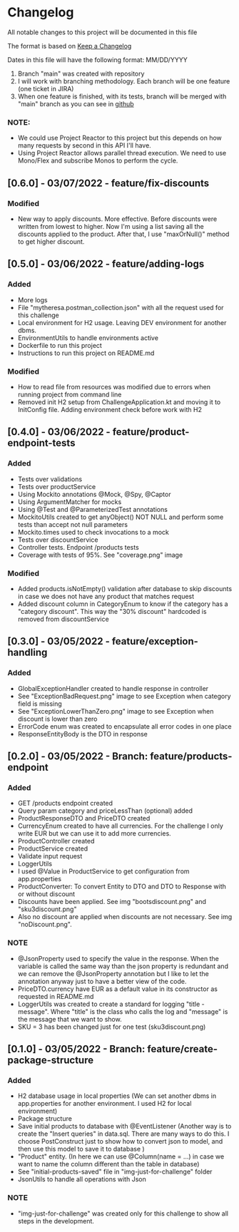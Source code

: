 # Changelog

All notable changes to this project will be documented in this file

The format is based on [Keep a Changelog](https://keepachangelog.com/en/1.0.0/)

Dates in this file will have the following format: MM/DD/YYYY

1) Branch "main" was created with repository
2) I will work with branching methodology. Each branch will be one feature (one ticket in JIRA)
3) When one feature is finished, with its tests, branch will be merged with "main" branch as you can see in [github](https://github.com/aorizzuto/mytheresa)

### NOTE:
- We could use Project Reactor to this project but this depends on how many requests by second in this API I'll have.
- Using Project Reactor allows parallel thread execution. We need to use Mono/Flex and subscribe Monos to perform the cycle.

## [0.6.0] - 03/07/2022 - feature/fix-discounts
### Modified
- New way to apply discounts. More effective. Before discounts were written from lowest to higher. Now I'm using a list saving all the discounts applied to the product. After that, I use "maxOrNull()" method to get higher discount.

## [0.5.0] - 03/06/2022 - feature/adding-logs
### Added
- More logs
- File "mytheresa.postman_collection.json" with all the request used for this challenge
- Local environment for H2 usage. Leaving DEV environment for another dbms.
- EnvironmentUtils to handle environments active
- Dockerfile to run this project
- Instructions to run this project on README.md

### Modified
- How to read file from resources was modified due to errors when running project from command line
- Removed init H2 setup from ChallengeApplication.kt and moving it to InitConfig file. Adding environment check before work with H2

## [0.4.0] - 03/06/2022 - feature/product-endpoint-tests
### Added
- Tests over validations
- Tests over productService
- Using Mockito annotations @Mock, @Spy, @Captor
- Using ArgumentMatcher for mocks
- Using @Test and @ParameterizedTest annotations
- MockitoUtils created to get anyObject() NOT NULL and perform some tests than accept not null parameters
- Mockito.times used to check invocations to a mock
- Tests over discountService
- Controller tests. Endpoint /products tests
- Coverage with tests of 95%. See "coverage.png" image

### Modified
- Added products.isNotEmpty() validation after database to skip discounts in case we does not have any product that matches request
- Added discount column in CategoryEnum to know if the category has a "category discount". This way the "30% discount" hardcoded is removed from discountService

## [0.3.0] - 03/05/2022 - feature/exception-handling
### Added
- GlobalExceptionHandler created to handle response in controller
- See "ExceptionBadRequest.png" image to see Exception when category field is missing
- See "ExceptionLowerThanZero.png" image to see Exception when discount is lower than zero
- ErrorCode enum was created to encapsulate all error codes in one place
- ResponseEntityBody is the DTO in response

## [0.2.0] - 03/05/2022 - Branch: feature/products-endpoint
### Added
- GET /products endpoint created
- Query param category and priceLessThan (optional) added
- ProductResponseDTO and PriceDTO created
- CurrencyEnum created to have all currencies. For the challenge I only write EUR but we can use it to add more currencies.
- ProductController created
- ProductService created
- Validate input request
- LoggerUtils
- I used @Value in ProductService to get configuration from app.properties
- ProductConverter: To convert Entity to DTO and DTO to Response with or without discount
- Discounts have been applied. See img "bootsdiscount.png" and "sku3discount.png"
- Also no discount are applied when discounts are not necessary. See img "noDiscount.png".

### NOTE
- @JsonProperty used to specify the value in the response. When the variable is called the same way than the json property is redundant and we can remove the @JsonProperty annotation but I like to let the annotation anyway just to have a better view of the code.
- PriceDTO.currency have EUR as a default value in its constructor as requested in README.md
- LoggerUtils was created to create a standard for logging "title - message". Where "title" is the class who calls the log and "message" is the message that we want to show.
- SKU = 3 has been changed just for one test (sku3discount.png)

## [0.1.0] - 03/05/2022 - Branch: feature/create-package-structure

### Added
- H2 database usage in local properties (We can set another dbms in app.properties for another environment. I used H2 for local environment)
- Package structure
- Save initial products to database with @EventListener (Another way is to create the "Insert queries" in data.sql. There are many ways to do this. I choose PostConstruct just to show how to convert json to model, and then use this model to save it to database )
- "Product" entity. (In here we can use @Column(name = ...) in case we want to name the column different than the table in database)
- See "initial-products-saved" file in "img-just-for-challenge" folder
- JsonUtils to handle all operations with Json

### NOTE
- "img-just-for-challenge" was created only for this challenge to show all steps in the development.

